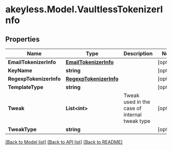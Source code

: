 # akeyless.Model.VaultlessTokenizerInfo

## Properties

Name | Type | Description | Notes
------------ | ------------- | ------------- | -------------
**EmailTokenizerInfo** | [**EmailTokenizerInfo**](EmailTokenizerInfo.md) |  | [optional] 
**KeyName** | **string** |  | [optional] 
**RegexpTokenizerInfo** | [**RegexpTokenizerInfo**](RegexpTokenizerInfo.md) |  | [optional] 
**TemplateType** | **string** |  | [optional] 
**Tweak** | **List&lt;int&gt;** | Tweak used in the case of internal tweak type | [optional] 
**TweakType** | **string** |  | [optional] 

[[Back to Model list]](../README.md#documentation-for-models) [[Back to API list]](../README.md#documentation-for-api-endpoints) [[Back to README]](../README.md)

